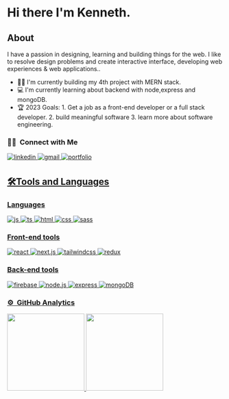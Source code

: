 # Hi there I'm Kenneth. 

## About
I have a passion in designing, learning and building things for the web. I like to resolve design problems and create interactive interface, developing web experiences & web applications..
- 👨‍💻 I'm currently building my 4th project with MERN stack.
- 💻 I'm currently learning about backend with node,express and mongoDB.
- 🏆 2023 Goals: 1. Get a job as a front-end developer or a full stack developer. 2. build meaningful software 3. learn more about software engineering.

### 🤝🏻 &nbsp;Connect with Me


<a href="https://www.linkedin.com/in/kenneth-vega-5bb9b3237/" target="_blank">
<img src=https://img.shields.io/badge/linkedin-%2300acee.svg?color=405DE6&style=for-the-badge&logo=linkedin&logoColor=white alt=linkedin style="margin-bottom: 5px;" />
</a>
<a href="mailto:kenneth.trinidad.vega@gmail.com" target="_blank">
<img src=https://img.shields.io/badge/Email-%2300acee.svg?color=1DA1F2&style=for-the-badge&logo=gmail&logoColor=white alt=gmail style="margin-bottom: 5px;" />
</a>
<a href="https://www.kennethvega.com/" target="_blank">
<img src=https://img.shields.io/badge/website-%ff5851db.svg?color=303030&style=for-the-badge&logo=googlechrome&logoColor=white alt=portfolio website style="margin-bottom: 5px;" />
  
## 🛠️Tools and Languages
  
 ### Languages
  <img src = "https://img.shields.io/badge/JavaScript-323330?style=for-the-badge&logo=javascript&logoColor=F7DF1E" alt = "js" />
  <img src = "https://img.shields.io/badge/TypeScript-007ACC?style=for-the-badge&logo=typescript&logoColor=white" alt = "ts" />
  <img src = "https://img.shields.io/badge/HTML5-E34F26?style=for-the-badge&logo=html5&logoColor=white" alt = "html" />
  <img src = "https://img.shields.io/badge/CSS3-1572B6?style=for-the-badge&logo=css3&logoColor=white" alt = "css" />
  <img src = "https://img.shields.io/badge/Sass-CC6699?style=for-the-badge&logo=sass&logoColor=white" alt = "sass" />
  
  ### Front-end tools
  <img src = "https://img.shields.io/badge/React-61DAFB?style=for-the-badge&logo=react&logoColor=black" alt = "react" />
    <img src = "https://img.shields.io/badge/Next.js-000000?style=for-the-badge&logo=next.js&logoColor=white" alt = "next.js" />
  <img src = "https://img.shields.io/badge/Tailwind Css-06B6D4?style=for-the-badge&logo=tailwindcss&logoColor=white" alt = "tailwindcss" />
  <img src = "https://img.shields.io/badge/Redux-764ABC?style=for-the-badge&logo=redux&logoColor=white" alt = "redux" />
  
  ### Back-end tools
  <img src = "https://img.shields.io/badge/Firebase-FFCA28?style=for-the-badge&logo=firebase&logoColor=white" alt = "firebase" /> 
  <img src = "https://img.shields.io/badge/Node.js-339933?style=for-the-badge&logo=node.js&logoColor=white" alt = "node.js" />
  <img src = "https://img.shields.io/badge/Express.js-000000?style=for-the-badge&logo=express&logoColor=white" alt = "express" />
  <img src = "https://img.shields.io/badge/MongoDB-47A248?style=for-the-badge&logo=mongodb&logoColor=white" alt = "mongoDB" />
  
  
### ⚙️ &nbsp;GitHub Analytics

<a href="https://github.com/kennethvega">
  <img height="180em" src="https://github-readme-stats-eight-theta.vercel.app/api?username=kennethvega&show_icons=true&theme=algolia&include_all_commits=true&count_private=true"/>
  <img height="180em" src="https://github-readme-stats-eight-theta.vercel.app/api/top-langs/?username=kennethvega&layout=compact&langs_count=8&theme=algolia"/>
</a>

